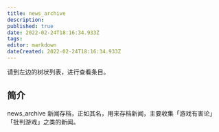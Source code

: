 ```yaml
---
title: news_archive
description:
published: true
date: 2022-02-24T18:16:34.933Z
tags:
editor: markdown
dateCreated: 2022-02-24T18:16:34.933Z
---
```


请到左边的树状列表，进行查看条目。

## 简介

news_archive 新闻存档，正如其名，用来存档新闻，主要收集「游戏有害论」「批判游戏」之类的新闻。
